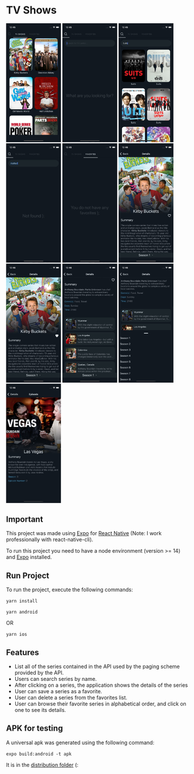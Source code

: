 # TV Shows

<p float="left">
  <img src="./images/1.png" width="150" />
  <img src="./images/2.png" width="150" />
  <img src="./images/3.png" width="150" />
  <img src="./images/4.png" width="150" />
  <img src="./images/5.png" width="150" />
  <img src="./images/6.png" width="150" />
  <img src="./images/7.png" width="150" />
  <img src="./images/8.png" width="150" />
  <img src="./images/9.png" width="150" />
  <img src="./images/10.png" width="150" />
</p>

## Important

This project was made using [Expo](https://docs.expo.dev/) for [React Native](https://reactnative.dev/) (Note: I work professionally with react-native-cli).

To run this project you need to have a node environment (version >= 14) and [Expo](https://docs.expo.dev/) installed.

## Run Project

To run the project, execute the following commands:

```
yarn install

```

```
yarn android
```

OR

```
yarn ios
```

## Features

- List all of the series contained in the API used by the paging scheme provided by the
API.
- Users can search series by name.
- After clicking on a series, the application shows the details of the series
- User can save a series as a favorite.
- User can delete a series from the favorites list.
- User can browse their favorite series in alphabetical order, and click on one to see its details.

## APK for testing

A universal apk was generated using the following command:

```
expo build:android -t apk
```

It is in the [distribution folder](./distribution/) (:
